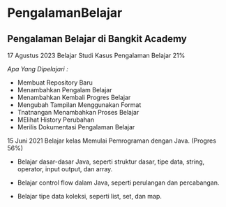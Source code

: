 # PengalamanBelajar
Pengalaman Belajar di Bangkit Academy
--

17 Agustus 2023
Belajar Studi Kasus Pengalaman Belajar 21%

*Apa Yang Dipelajari :*
- Membuat Repository Baru
- Menambahkan Pengalam Belajar
- Menambahkan Kembali Progres Belajar
- Mengubah Tampilan Menggunakan Format
- Tnatnangan Menambahkan Proses Belajar
- MElihat History Perubahan
- Merilis Dokumentasi Pengalaman Belajar

15 Juni 2021
Belajar kelas Memulai Pemrograman dengan Java. (Progres 56%)

  * Belajar dasar-dasar Java, seperti struktur dasar, tipe data, string, operator, input output, dan array.

  * Belajar control flow dalam Java, seperti perulangan dan percabangan.

  * Belajar tipe data koleksi, seperti list, set, dan map.
